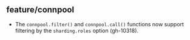 ## feature/connpool

- The `connpool.filter()` and `connpool.call()` functions now support
  filtering by the `sharding.roles` option (gh-10318).

